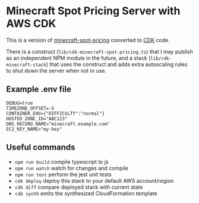 # Minecraft Spot Pricing Server with AWS CDK

This is a version of [minecraft-spot-pricing](https://github.com/vatertime/minecraft-spot-pricing) converted to [CDK](https://aws.amazon.com/cdk/) code.

There is a construct (`lib/cdk-minecraft-spot-pricing.ts`) that I may publish as an independent NPM module in the future, and a stack (`lib/cdk-minecraft-stack`) that uses the construct and adds extra autoscaling rules to shut down the server when not in use.

## Example .env file

```
DEBUG=true
TIMEZONE_OFFSET=-5
CONTAINER_ENV={"DIFFICULTY":"normal"}
HOSTED_ZONE_ID="ABC123"
DNS_RECORD_NAME="minecraft.example.com"
EC2_KEY_NAME="my-key"
```

## Useful commands

 * `npm run build`   compile typescript to js
 * `npm run watch`   watch for changes and compile
 * `npm run test`    perform the jest unit tests
 * `cdk deploy`      deploy this stack to your default AWS account/region
 * `cdk diff`        compare deployed stack with current state
 * `cdk synth`       emits the synthesized CloudFormation template

